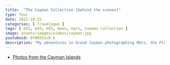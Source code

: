 ```yaml
---
title:  "The Cayman Collection (behind the scenes)"
type: Tour
date: 2022-10-25
categories: [ Travelogue ]
tags: [ m31, m33, m45, moon, mars, Cayman collection ]
image: assets/images/videos/cayman.jpg
youtubeid: 8Y8M3Iei0_k
description: "My adventures in Grand Cayman photographing Mars, the Pleiades, Cassiopeia, Cygnus, Orion, M31: the Andromeda Galaxy and M33: the Triangulum Galaxy using my Sony Alpha 6300 mirrorless camera with 12mm and 50mm Samyang lenses, the Svbony sv503 70ED 420mm doublet refractor, and using the Sky Watcher Star Adventurer GTi mount."
---
```


- [Photos from the Cayman Islands](/tag/cayman-collection)